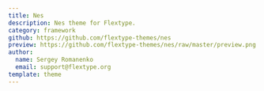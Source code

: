 ```yaml
---
title: Nes
description: Nes theme for Flextype.
category: framework
github: https://github.com/flextype-themes/nes
preview: https://github.com/flextype-themes/nes/raw/master/preview.png
author:
  name: Sergey Romanenko
  email: support@flextype.org
template: theme
---
```

